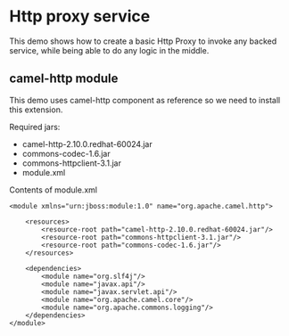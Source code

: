 # Http proxy service
This demo shows how to create a basic Http Proxy to invoke any backed service, while being able to do any logic in the middle.

## camel-http module
This demo uses camel-http component as reference so we need to install this extension.

Required jars:

- camel-http-2.10.0.redhat-60024.jar  
- commons-codec-1.6.jar  
- commons-httpclient-3.1.jar  
- module.xml

Contents of module.xml

````
<module xmlns="urn:jboss:module:1.0" name="org.apache.camel.http">

    <resources>
        <resource-root path="camel-http-2.10.0.redhat-60024.jar"/>
        <resource-root path="commons-httpclient-3.1.jar"/>
        <resource-root path="commons-codec-1.6.jar"/>
    </resources>

    <dependencies>
        <module name="org.slf4j"/>
        <module name="javax.api"/>
        <module name="javax.servlet.api"/>
        <module name="org.apache.camel.core"/>
        <module name="org.apache.commons.logging"/>
    </dependencies>
</module>
````
